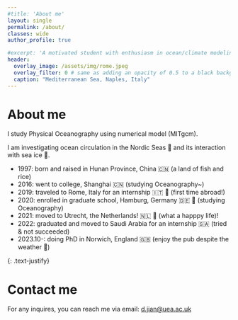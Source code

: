 ```yaml
---
#title: 'About me'
layout: single
permalink: /about/
classes: wide
author_profile: true

#excerpt: 'A motivated student with enthusiasm in ocean/climate modeling.'
header:
  overlay_image: /assets/img/rome.jpeg
  overlay_filter: 0 # same as adding an opacity of 0.5 to a black background
  caption: "Mediterranean Sea, Naples, Italy"
---
```

# About me
I study Physical Oceanography using numerical model (MITgcm).

I am investigating ocean circulation in the Nordic Seas 🌊 and its interaction with sea ice 🧊.


- 1997: born and raised in Hunan Province, China 🇨🇳 (a land of fish and rice)
- 2016: went to college, Shanghai 🇨🇳 (studying Oceanography~) 
- 2019: traveled to Rome, Italy for an internship 🇮🇹 🤌 (first time abroad!)
- 2020: enrolled in graduate school, Hamburg, Germany 🇩🇪 🥨 (studying Oceanography)
- 2021: moved to Utrecht, the Netherlands! 🇳🇱 🌷 (what a happpy life)!
- 2022: graduated and moved to Saudi Arabia for an internship 🇸🇦 (tried & not succeeded) 
- 2023.10-: doing PhD in Norwich, England 🇬🇧 (enjoy the pub despite the weather 🍻) 

{: .text-justify}
# Contact me
For any inquires, you can reach me via email: <d.jian@uea.ac.uk>



